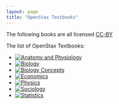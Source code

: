 ```yaml
---
layout: page
title: "OpenStax Textbooks"
---
```


The following books are all licensed [CC-BY](http://creativecommons.org/licenses/by/4.0/)

The list of OpenStax Textbooks:

- [![Anatomy and Physiology](/anatomy-book/cover.png)](/anatomy-book/)
- [![Biology](/biology-book/cover.png)](/biology-book/)
- [![Biology Concepts](/biology-concepts-book/cover.png)](/biology-concepts-book/)
- [![Economics](/economics-book/cover.png)](/economics-book/)
- [![Physics](/physics-book/cover.png)](/physics-book/)
- [![Sociology](/sociology-book/cover.png)](/sociology-book/)
- [![Statistics](/statistics-book/cover.png)](/statistics-book/)
